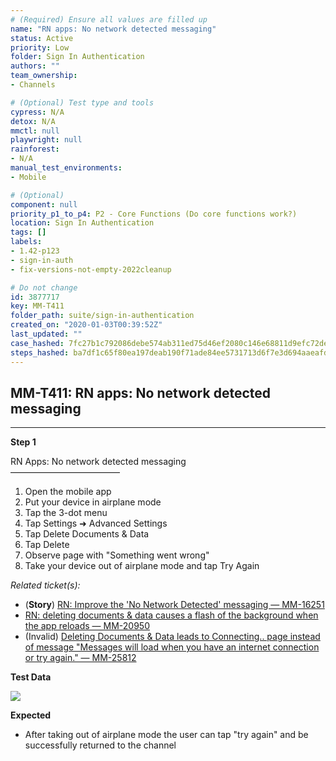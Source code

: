 ```yaml
---
# (Required) Ensure all values are filled up
name: "RN apps: No network detected messaging"
status: Active
priority: Low
folder: Sign In Authentication
authors: ""
team_ownership: 
- Channels

# (Optional) Test type and tools
cypress: N/A
detox: N/A
mmctl: null
playwright: null
rainforest: 
- N/A
manual_test_environments: 
- Mobile

# (Optional)
component: null
priority_p1_to_p4: P2 - Core Functions (Do core functions work?)
location: Sign In Authentication
tags: []
labels: 
- 1.42-p123
- sign-in-auth
- fix-versions-not-empty-2022cleanup

# Do not change
id: 3877717
key: MM-T411
folder_path: suite/sign-in-authentication
created_on: "2020-01-03T00:39:52Z"
last_updated: ""
case_hashed: 7fc27b1c792086debe574ab311ed75d46ef2080c146e68811d9efc72def7199bf4baf6aedf410a48fb9caf2e47083d6d
steps_hashed: ba7df1c65f80ea197deab190f71ade84ee5731713d6f7e3d694aaeafda810125e26d07fb48a3f260c1e2de8de5d4afee
---
```


## MM-T411: RN apps: No network detected messaging

---

**Step 1**

RN Apps: No network detected messaging\
–––––––––––––––––––––––––

1. Open the mobile app
2. Put your device in airplane mode
3. Tap the 3-dot menu
4. Tap Settings ➜ Advanced Settings
5. Tap Delete Documents & Data
6. Tap Delete
7. Observe page with "Something went wrong"
8. Take your device out of airplane mode and tap Try Again

_Related ticket(s):_

- (**Story**) [RN: Improve the 'No Network Detected' messaging — MM-16251](https://mattermost.atlassian.net/browse/MM-25812)
- [RN: deleting documents & data causes a flash of the background when the app reloads — MM-20950](https://mattermost.atlassian.net/browse/MM-20950)
- (Invalid) [Deleting Documents & Data leads to Connecting.. page instead of message "Messages will load when you have an internet connection or try again." — MM-25812](https://mattermost.atlassian.net/browse/MM-25812)

**Test Data**

![](https://smartbear-tm4j-prod-us-west-2-attachment-rich-text.s3.us-west-2.amazonaws.com/embedded-f3277290f945470c4add5d21ef3dc7ca7b74388fc7152bfb6b99ae58c66a95a8-1592847381739-IMG_8920.PNG)

**Expected**

- After taking out of airplane mode the user can tap "try again" and be successfully returned to the channel
